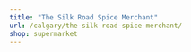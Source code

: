 ```yaml
---
title: "The Silk Road Spice Merchant"
url: /calgary/the-silk-road-spice-merchant/
shop: supermarket
---
```

